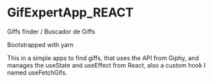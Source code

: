 # GifExpertApp_REACT
Giffs finder / Buscador de Giffs

Bootstrapped with yarn

This in a simple apps to find giffs, that uses the API from Giphy, and manages the useState and useEffect from React, also a custom hook I named useFetchGifs.
